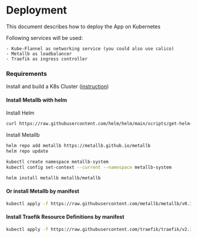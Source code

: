 # Deployment

This document describes how to deploy the App on Kubernetes

Following services will be used:

    - Kube-Flannel as networking service (you could also use calico)
    - Metallb as loadbalancer
    - Traefik as ingress controller

### Requirements

Install and build a K8s Cluster ([instruction](https://github.com/Megakuul/Kubernetes/blob/main/README.md))


#### Install Metallb with helm

Install Helm

```bash
curl https://raw.githubusercontent.com/helm/helm/main/scripts/get-helm-3 | bash
```

Install Metallb

```bash
helm repo add metallb https://metallb.github.io/metallb
helm repo update

kubectl create namespace metallb-system
kubectl config set-context --current --namespace metallb-system

helm install metallb metallb/metallb
```

#### Or install Metallb by manifest

```bash
kubectl apply -f https://raw.githubusercontent.com/metallb/metallb/v0.13.9/config/manifests/metallb-native.yaml
```

#### Install Traefik Resource Definitions by manifest

```bash
kubectl apply -f https://raw.githubusercontent.com/traefik/traefik/v2.10/docs/content/reference/dynamic-configuration/kubernetes-crd-definition-v1.yml
```